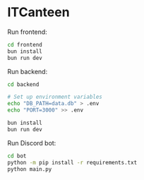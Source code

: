 # ITCanteen

Run frontend:
```sh
cd frontend
bun install
bun run dev
```

Run backend:
```sh
cd backend

# Set up environment variables
echo "DB_PATH=data.db" > .env
echo "PORT=3000" >> .env

bun install
bun run dev
```

Run Discord bot:
```sh
cd bot
python -m pip install -r requirements.txt
python main.py
```